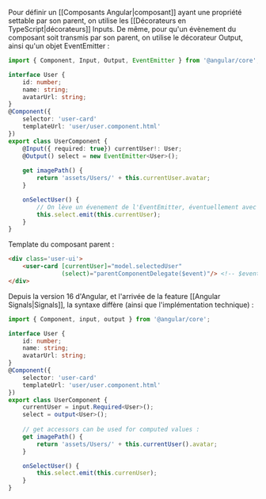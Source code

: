 
Pour définir un [[Composants Angular|composant]] ayant une propriété settable par son parent, on utilise les [[Décorateurs en TypeScript|décorateurs]] Inputs.
De même, pour qu'un évènement du composant soit transmis par son parent, on utilise le décorateur Output, ainsi qu'un objet EventEmitter :

```typescript
import { Component, Input, Output, EventEmitter } from '@angular/core';

interface User {
	id: number;
	name: string;
	avatarUrl: string;
}
@Component({
	selector: 'user-card'
	templateUrl: 'user/user.component.html'
})
export class UserComponent {
	@Input({ required: true}) currentUser!: User;
	@Output() select = new EventEmitter<User>();
	
	get imagePath() {
		return 'assets/Users/' + this.currentUser.avatar;
	}

	onSelectUser() {
		// On lève un évenement de l'EventEmitter, éventuellement avec un argument
		this.select.emit(this.currentUser);
	}	
}
```

Template du composant parent :  
```html
<div class='user-ui'>
	<user-card [currentUser]="model.selectedUser"
			   (select)="parentComponentDelegate($event)"/> <!-- $event is used to pass the EventEmitter argument to the parent -->
</div>
```

Depuis la version 16 d'Angular, et l'arrivée de la feature [[Angular Signals|Signals]], la syntaxe diffère (ainsi que l'implémentation technique) :


```typescript
import { Component, input, output } from '@angular/core';

interface User {
	id: number;
	name: string;
	avatarUrl: string;
}
@Component({
	selector: 'user-card'
	templateUrl: 'user/user.component.html'
})
export class UserComponent {
	currentUser = input.Required<User>();
	select = output<User>();
	
	// get accessors can be used for computed values : 
	get imagePath() {
		return 'assets/Users/' + this.currentUser().avatar;
	}

	onSelectUser() {
		this.select.emit(this.currenUser);
	}	
}
```

